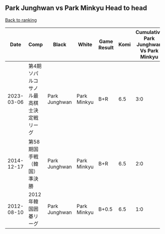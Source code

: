 ## Park Junghwan vs Park Minkyu Head to head

[Back to ranking](../../index.md)




| **Date** | **Comp** | **Black** | **White** | **Game Result** | **Komi** | **Cumulative Park Junghwan Vs Park Minkyu** | **Park Junghwan Streak** | **Park Minkyu Streak** | 
| --- | --- | --- | --- | --- | --- | --- | --- | --- |
| 2023-03-06 | 第4期ソパルコサノル最高棋士決定戦リーグ | Park Junghwan | Park Minkyu | B+R | 6.5 | 3:0 | 3 | 0 | 
| 2014-12-17 | 第58期国手戦（韓国）準決勝 | Park Junghwan | Park Minkyu | B+R | 6.5 | 2:0 | 2 | 0 | 
| 2012-08-10 | 2012年韓国囲碁リーグ | Park Junghwan | Park Minkyu | B+0.5 | 6.5 | 1:0 | 1 | 0 |




